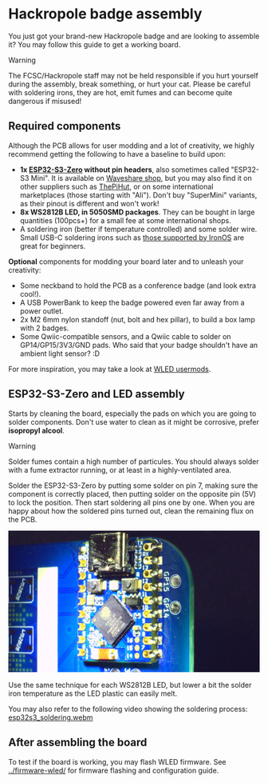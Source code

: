 # Hackropole badge assembly

<!--
SPDX-FileCopyrightText: 2025 Hackropole
SPDX-License-Identifier: CC-BY-4.0
-->

You just got your brand-new Hackropole badge and are looking to assemble it?
You may follow this guide to get a working board.

> [!WARNING]
> The FCSC/Hackropole staff may not be held responsible if you hurt yourself
> during the assembly, break something, or hurt your cat.
> Please be careful with soldering irons, they are hot, emit fumes and can
> become quite dangerous if misused!

## Required components

Although the PCB allows for user modding and a lot of creativity, we highly
recommend getting the following to have a baseline to build upon:

- **1x [ESP32-S3-Zero](https://www.waveshare.com/wiki/ESP32-S3-Zero) without pin headers**,
  also sometimes called "ESP32-S3 Mini".
  It is available on [Waveshare shop](https://www.waveshare.com/product/arduino/boards-kits/esp32-s3/esp32-s3-zero.htm),
  but you may also find it on other suppliers such as
  [ThePiHut](https://thepihut.com/products/esp32-s3-zero-mini-development-board),
  or on some international marketplaces (those starting with "Ali").
  Don't buy "SuperMini" variants, as their pinout is different and won't work!
- **8x WS2812B LED, in 5050SMD packages**. They can be bought in large
  quantities (100pcs+) for a small fee at some international shops.
- A soldering iron (better if temperature controlled) and some solder wire.
  Small USB-C soldering irons such as [those supported by IronOS](https://ralim.github.io/IronOS/)
  are great for beginners.

**Optional** components for modding your board later and to unleash your creativity:

- Some neckband to hold the PCB as a conference badge (and look extra cool!).
- A USB PowerBank to keep the badge powered even far away from a power outlet.
- 2x M2 6mm nylon standoff (nut, bolt and hex pillar), to build a box lamp with
  2 badges.
- Some Qwiic-compatible sensors, and a Qwiic cable to solder on GP14/GP15/3V3/GND
  pads. Who said that your badge shouldn't have an ambient light sensor? :D

For more inspiration, you may take a look at
[WLED usermods](https://github.com/wled/WLED/blob/main/usermods/readme.md).

## ESP32-S3-Zero and LED assembly

Starts by cleaning the board, especially the pads on which you are going to
solder components.
Don't use water to clean as it might be corrosive, prefer **isopropyl alcool**.

> [!WARNING]
> Solder fumes contain a high number of particules.
> You should always solder with a fume extractor running, or at least in a
> highly-ventilated area.

Solder the ESP32-S3-Zero by putting some solder on pin 7, making sure the
component is correctly placed, then putting solder on the opposite pin (5V)
to lock the position. Then start soldering all pins one by one.
When you are happy about how the soldered pins turned out, clean the remaining
flux on the PCB.

![ESP32-S3-Zero soldered](./esp32s3_solder.jpg)

Use the same technique for each WS2812B LED, but lower a bit the solder iron
temperature as the LED plastic can easily melt.

You may also refer to the following video showing the soldering process:
[esp32s3_soldering.webm](./esp32s3_soldering.webm)

## After assembling the board

To test if the board is working, you may flash WLED firmware.
See [../firmware-wled/](../firmware-wled/README.en.md) for firmware flashing
and configuration guide.
